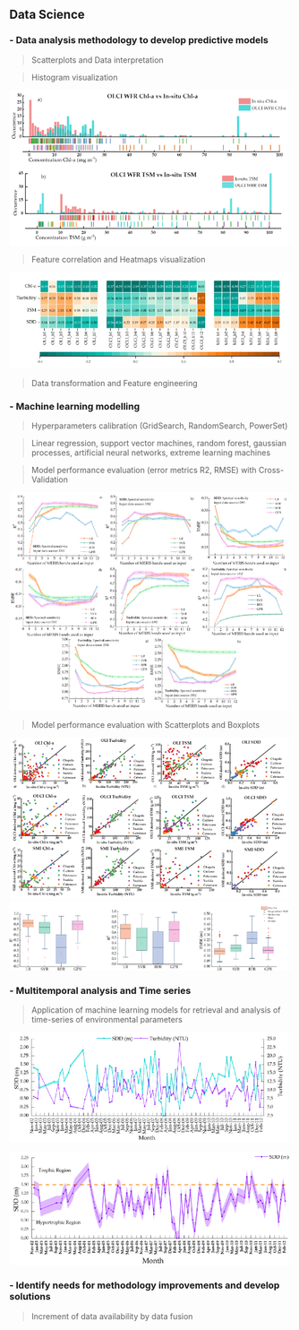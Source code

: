 ## Data Science

### **- Data analysis methodology to develop predictive models**
> Scatterplots and Data interpretation

> Histogram visualization

<p align="center">
    <img src="https://github.com/LeonardoArias27/leonardo_portfolio/blob/main/Images/Histo_01.PNG"/>
    </p>

> Feature correlation and Heatmaps visualization

<p align="center">
    <img src="https://github.com/LeonardoArias27/leonardo_portfolio/blob/main/Images/Heat_01.PNG"/>
    </p>

> Data transformation and Feature engineering

### **- Machine learning modelling**
> Hyperparameters calibration (GridSearch, RandomSearch, PowerSet)

> Linear regression, support vector machines, random forest, gaussian processes, artificial neural networks, extreme learning machines

> Model performance evaluation (error metrics R2, RMSE) with Cross-Validation

<p align="center">
    <img src="https://github.com/LeonardoArias27/leonardo_portfolio/blob/main/Images/R2_02.PNG"/>
    </p>
 
> Model performance evaluation with Scatterplots and Boxplots 

<p align="center">
    <img src="https://github.com/LeonardoArias27/leonardo_portfolio/blob/main/Images/Scatter_01.PNG"/>
    <img src="https://github.com/LeonardoArias27/leonardo_portfolio/blob/main/Images/Box_01.PNG"/>
    </p>
    
### **- Multitemporal analysis and Time series**
> Application of machine learning models for retrieval and analysis of time-series of environmental parameters
<p align="center">
    <img src="https://github.com/LeonardoArias27/leonardo_portfolio/blob/main/Images/Temp_01.PNG"/>
    </p>
<p align="center">
    <img src="https://github.com/LeonardoArias27/leonardo_portfolio/blob/main/Images/Temp_02.PNG"/>
    </p>


### **- Identify needs for methodology improvements and develop solutions**
> Increment of data availability by data fusion
